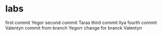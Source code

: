 # labs
first commit Yegor
second commit Taras
third commit Ilya
fourth commit Valentyn
commit from branch Yegorr
change for branck Valentyn
